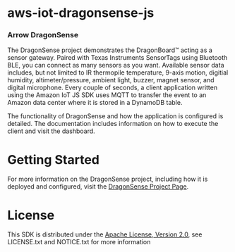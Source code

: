 # aws-iot-dragonsense-js

### Arrow DragonSense

The DragonSense project demonstrates the DragonBoard&trade; acting as a sensor gateway. Paired with Texas Instruments SensorTags using Bluetooth BLE, you can connect as many sensors as you want. Available sensor data includes, but not limited to IR thermopile temperature, 9-axis motion, digitial humidity, altimeter/pressure, ambient light, buzzer, magnet sensor, and digital microphone. Every couple of seconds, a client application written using the Amazon IoT JS SDK
uses MQTT to transfer the event to an Amazon data center where it is stored in a DynamoDB table.

The functionality of DragonSense and how the application is configured is
detailed.  The documentation includes information on how to execute the client
and visit the dashboard.

# Getting Started

For more information on the DragonSense project, including how it is
deployed and configured, visit the
<a href="https://arrowelectronics.github.io/aws-iot-dragonsense-js" target="_blank">DragonSense Project Page</a>.

# License
This SDK is distributed under the
[Apache License, Version 2.0](http://www.apache.org/licenses/LICENSE-2.0),
see LICENSE.txt and NOTICE.txt for more information
